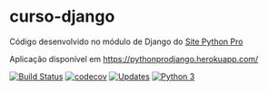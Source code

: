 # curso-django
Código desenvolvido no módulo de Django do [Site Python Pro](www.python.pro.br)

Aplicação disponível em https://pythonprodjango.herokuapp.com/

[![Build Status](https://travis-ci.com/viniciusfrantz/curso-django.svg?branch=master)](https://travis-ci.com/viniciusfrantz/curso-django)
[![codecov](https://codecov.io/gh/pythonprobr/curso-django/branch/master/graph/badge.svg)](https://codecov.io/gh/pythonprobr/curso-django)
[![Updates](https://pyup.io/repos/github/viniciusfrantz/curso-django/shield.svg)](https://pyup.io/repos/github/viniciusfrantz/curso-django/)
[![Python 3](https://pyup.io/repos/github/viniciusfrantz/curso-django/python-3-shield.svg)](https://pyup.io/repos/github/viniciusfrantz/curso-django/)
